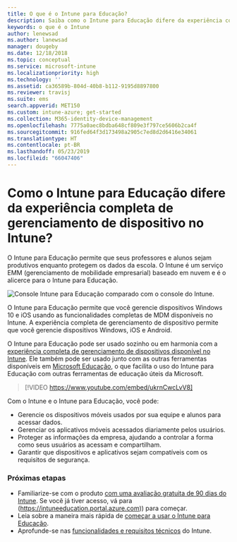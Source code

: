 ```yaml
---
title: O que é o Intune para Educação?
description: Saiba como o Intune para Educação difere da experiência completa de gerenciamento do Intune.
keywords: o que é o Intune
author: lenewsad
ms.author: lanewsad
manager: dougeby
ms.date: 12/18/2018
ms.topic: conceptual
ms.service: microsoft-intune
ms.localizationpriority: high
ms.technology: ''
ms.assetid: ca36589b-804d-40b8-b112-9195d8897800
ms.reviewer: travisj
ms.suite: ems
search.appverid: MET150
ms.custom: intune-azure; get-started
ms.collection: M365-identity-device-management
ms.openlocfilehash: 7775a0aec8bdba648cf809e3f797ce5606b2ca4f
ms.sourcegitcommit: 916fed64f3d173498a2905c7ed8d2d6416e34061
ms.translationtype: HT
ms.contentlocale: pt-BR
ms.lasthandoff: 05/23/2019
ms.locfileid: "66047406"
---
```

# <a name="how-is-intune-for-education-different-from-the-full-device-management-experience-in-intune"></a>Como o Intune para Educação difere da experiência completa de gerenciamento de dispositivo no Intune?

O Intune para Educação permite que seus professores e alunos sejam produtivos enquanto protegem os dados da escola. O Intune é um serviço EMM (gerenciamento de mobilidade empresarial) baseado em nuvem e é o alicerce para o Intune para Educação.

![Console Intune para Educação comparado com o console do Intune.](./media/intune-azure-vs-intuneEDU.png)

O Intune para Educação permite que você gerencie dispositivos Windows 10 e iOS usando as funcionalidades completas de MDM disponíveis no Intune. A experiência completa de gerenciamento de dispositivo permite que você gerencie dispositivos Windows, iOS e Android.  

O Intune para Educação pode ser usado sozinho ou em harmonia com a [experiência completa de gerenciamento de dispositivos disponível no Intune](introduction-intune.md). Ele também pode ser usado junto com as outras ferramentas disponíveis em [Microsoft Educação](https://microsoft.com/education), o que facilita o uso do Intune para Educação com outras ferramentas de educação úteis da Microsoft.  

> [!VIDEO https://www.youtube.com/embed/ukrnCwcLvV8]

Com o Intune e o Intune para Educação, você pode:
* Gerencie os dispositivos móveis usados por sua equipe e alunos para acessar dados.
* Gerenciar os aplicativos móveis acessados diariamente pelos usuários.
* Proteger as informações da empresa, ajudando a controlar a forma como seus usuários as acessam e compartilham.
* Garantir que dispositivos e aplicativos sejam compatíveis com os requisitos de segurança.

### <a name="next-steps"></a>Próximas etapas
* Familiarize-se com o produto [com uma avaliação gratuita de 90 dias do Intune](https://signup.microsoft.com/Signup?OfferId=5eec053c-cc40-4cd5-a06a-ea8d75cf2686&ali=1). Se você já tiver acesso, vá para (https://intuneeducation.portal.azure.com)) para começar.
* Leia sobre a maneira mais rápida de [começar a usar o Intune para Educação](/intune-education/what-is-express-configuration).
* Aprofunde-se nas [funcionalidades e requisitos técnicos](/intune/supported-devices-browsers) do Intune.
